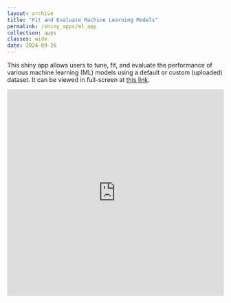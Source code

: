 ```yaml
---
layout: archive
title: "Fit and Evaluate Machine Learning Models"
permalink: /shiny_apps/ml_app
collection: apps
classes: wide
date: 2024-09-26
---
```


This shiny app allows users to tune, fit, and evaluate the performance of various machine learning (ML) models using a default or custom (uploaded) dataset. It can be viewed in full-screen at <a href="https://taylor-grimm.shinyapps.io/ml_app/">this link</a>.


<embed src="https://taylor-grimm.shinyapps.io/ml_app/" style="width:100%; height: 50vw;">
